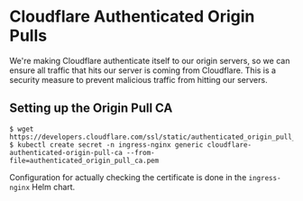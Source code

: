 # Cloudflare Authenticated Origin Pulls

We're making Cloudflare authenticate itself to our origin servers, so we can ensure all traffic that hits our server is
coming from Cloudflare. This is a security measure to prevent malicious traffic from hitting our servers.

## Setting up the Origin Pull CA

```shell
$ wget https://developers.cloudflare.com/ssl/static/authenticated_origin_pull_ca.pem
$ kubectl create secret -n ingress-nginx generic cloudflare-authenticated-origin-pull-ca --from-file=authenticated_origin_pull_ca.pem
```

Configuration for actually checking the certificate is done in the `ingress-nginx` Helm chart.

